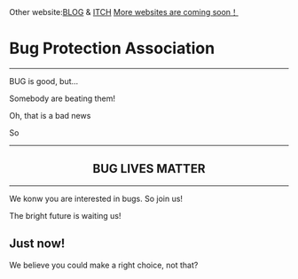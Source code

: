 Other website:[BLOG](https://bugprotectionassociation.wordpress.com/)	  &  [ITCH](https://bugprotectionassociation.itch.io/) [More websites are coming soon！](https://github.com/BUGProtectionAssociation/bugprotectionassociation.github.io/issues)
# Bug Protection Association
***
BUG is good, but...


Somebody are beating them!


Oh, that is a bad news


So

***

<h2 align="center">BUG LIVES MATTER</h2>

***


We konw you are interested in bugs. So join us!

The bright future is waiting us!
## Just now!

We believe you could make a right choice, not that?
